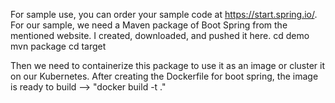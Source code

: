 For sample use, you can order your sample code at https://start.spring.io/.
For our sample, we need a Maven package of Boot Spring from the mentioned website. I created, downloaded, and pushed it here. 
cd demo
mvn package
cd target

Then we need to containerize this package to use it as an image or cluster it on our Kubernetes.
After creating the Dockerfile for boot spring, the image is ready to build --> "docker build -t <choose a NAME> ."
